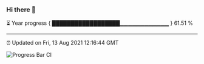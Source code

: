 ### Hi there 👋

⏳ Year progress { ██████████████████▁▁▁▁▁▁▁▁▁▁▁▁ } 61.51 %

---

⏰ Updated on Fri, 13 Aug 2021 12:16:44 GMT

![Progress Bar CI](https://github.com/liununu/liununu/workflows/Progress%20Bar%20CI/badge.svg)
